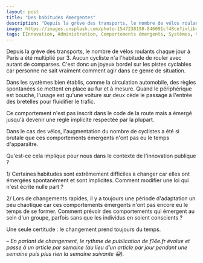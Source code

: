 ```yaml
---
layout: post
title: "Des habitudes émergentes"
description: "Depuis la grève des transports, le nombre de vélos roulants chaque jour à Paris a été multiplié par 3. Aucun cycliste n'a l'habitude de rouler avec autant de comparses. C'est donc un joyeux bordel sur les pistes cyclables car personne ne sait vraiment comment agir dans ce genre de situation."
image: https://images.unsplash.com/photo-1547238198-846091cf48ce?ixlib=rb-1.2.1&ixid=eyJhcHBfaWQiOjEyMDd9&auto=format&fit=crop&w=1200&q=80
tags: [Innovation, Administration, Comportements émergents, Systèmes, Vélo]
---
```


Depuis la grève des transports, le nombre de vélos roulants chaque jour à Paris a été multiplié par 3. Aucun cycliste n'a l'habitude de rouler avec autant de comparses. C'est donc un joyeux bordel sur les pistes cyclables car personne ne sait vraiment comment agir dans ce genre de situation.

Dans les systèmes bien établis, comme la circulation automobile, des règles spontanées se mettent en place au fur et à mesure. Quand le périphérique est bouché, l'usage est qu'une voiture sur deux cède le passage à l'entrée des bretelles pour fluidifier le trafic.

Ce comportement n'est pas inscrit dans le code de la route mais a émergé jusqu'à devenir une règle implicite respectée par la plupart.

Dans le cas des vélos, l'augmentation du nombre de cyclistes a été si brutale que ces comportements émergents n'ont pas eu le temps d'apparaître.

Qu'est-ce cela implique pour nous dans le contexte de l'innovation publique ?

1/ Certaines habitudes sont extrêmement difficiles à changer car elles ont émergées spontanément et sont implicites. Comment modifier une loi qui n'est écrite nulle part ?

2/ Lors de changements rapides, il y a toujours une période d'adaptation un peu chaotique car ces comportements émergents n'ont pas encore eu le temps de se former. Comment prévoir des comportements qui émergent au sein d'un groupe, parfois sans que les individus en soient conscients ?

Une seule certitude : le changement prend toujours du temps.

–
_En parlant de changement, le rythme de publication de f14e.fr évolue et passe à un article par semaine (au lieu d’un article par jour pendant une semaine puis plus rien la semaine suivante 😁)._
